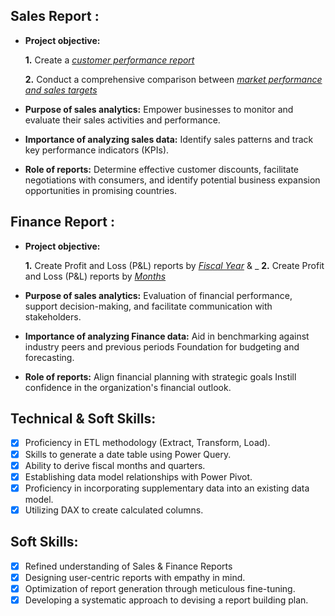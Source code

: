 ## Sales Report :


- **Project objective:** 

    **1.** Create a _[customer performance report](https://github.com/joginder121/Excel-Sales-Analytics/blob/main/Customer%20performance%20report.pdf)_ 

    **2.** Conduct a comprehensive comparison between _[market performance and sales targets](https://github.com/joginder121/Excel-Sales-Analytics/blob/main/Market%20Performance%20VS%20target.pdf)_

- **Purpose of sales analytics:** Empower businesses to monitor and evaluate their sales activities and performance.

- **Importance of analyzing sales data:** Identify sales patterns and track key performance indicators (KPIs).

- **Role of reports:** Determine effective customer discounts, facilitate negotiations with consumers, and identify potential business expansion opportunities in promising countries.


## Finance Report :

- **Project objective:** 

    **1.** Create Profit and Loss (P&L) reports by _[Fiscal Year](https://github.com/joginder121/Excel-Sales-Analytics/blob/main/P%20%26%20L%20year.pdf)_ & _
   **2.** Create Profit and Loss (P&L) reports by _[Months](https://github.com/joginder121/Excel-Sales-Analytics/blob/main/P%20%26%20L%20Months.pdf)_ 


- **Purpose of sales analytics:** Evaluation of financial performance, support decision-making, and facilitate communication with stakeholders.

- **Importance of analyzing Finance data:** Aid in benchmarking against industry peers and previous periods Foundation for budgeting and forecasting.

- **Role of reports:** Align financial planning with strategic goals Instill confidence in the organization's financial outlook.


## Technical & Soft Skills:
- [x]	Proficiency in ETL methodology (Extract, Transform, Load).
- [x]	Skills to generate a date table using Power Query.
- [x]	Ability to derive fiscal months and quarters.
- [x]	Establishing data model relationships with Power Pivot.
- [x]	Proficiency in incorporating supplementary data into an existing data model.
- [x]	Utilizing DAX to create calculated columns.

## Soft Skills:
- [x]	Refined understanding of Sales & Finance Reports
- [x]	Designing user-centric reports with empathy in mind.
- [x]	Optimization of report generation through meticulous fine-tuning.
- [x]	Developing a systematic approach to devising a report building plan.
